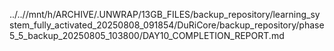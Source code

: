 ../..//mnt/h/ARCHIVE/.UNWRAP/13GB_FILES/backup_repository/learning_system_fully_activated_20250808_091854/DuRiCore/backup_repository/phase5_5_backup_20250805_103800/DAY10_COMPLETION_REPORT.md